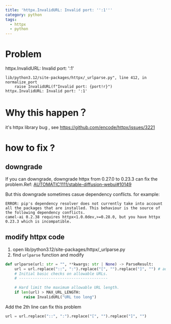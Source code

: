 ```yaml
---
title: 'httpx.InvalidURL: Invalid port: '':1'''
category: python
tags:
  - httpx
  - python
---
```


# Problem

httpx.InvalidURL: Invalid port: ':1'

```
lib/python3.12/site-packages/httpx/_urlparse.py", line 412, in normalize_port
    raise InvalidURL(f"Invalid port: {port!r}")
httpx.InvalidURL: Invalid port: ':1'
```

#  Why this happen？

it's httpx library bug , see https://github.com/encode/httpx/issues/3221

# how to fix ?

## downgrade
If you can  downgrade, downgrade httpx from 0.27.0 to 0.23.3 can fix the problem.Ref: [AUTOMATIC1111/stable-diffusion-webui#10149](https://github.com/AUTOMATIC1111/stable-diffusion-webui/issues/10149)

But this downgrade sometimes casue dependency conflicts. for example:

```shell
ERROR: pip's dependency resolver does not currently take into account all the packages that are installed. This behaviour is the source of the following dependency conflicts.
camel-ai 0.2.38 requires httpx<1.0.0dev,>=0.28.0, but you have httpx 0.23.3 which is incompatible.
```

## modify httpx code

1. open lib/python3.12/site-packages/httpx/_urlparse.py
2. find `urlparse` function and modify

```python
def urlparse(url: str = "", **kwargs: str | None) -> ParseResult:
    url = url.replace("::", ":").replace("[", "").replace("]", "") # add this line
    # Initial basic checks on allowable URLs.
    # ---------------------------------------

    # Hard limit the maximum allowable URL length.
    if len(url) > MAX_URL_LENGTH:
        raise InvalidURL("URL too long")
```

Add the 2th line can fix this problem

```python
url = url.replace("::", ":").replace("[", "").replace("]", "")
```

